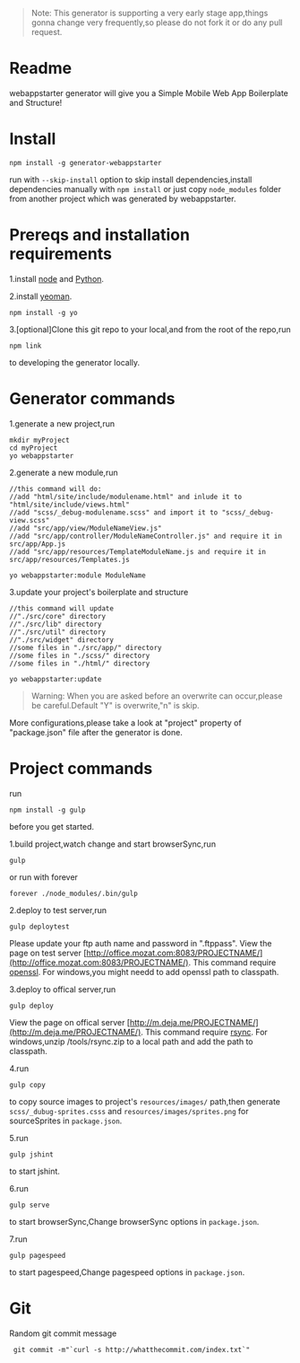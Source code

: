   
  >Note: This generator is supporting a very early stage app,things gonna change very frequently,so please do not fork it or do any pull request.
  
Readme
=================
webappstarter generator will give you a Simple Mobile Web App Boilerplate and Structure!

Install
========
```shell
npm install -g generator-webappstarter
```
run with `--skip-install` option to skip install dependencies,install dependencies manually with `npm install` or just copy `node_modules` folder from another project which was generated by webappstarter.

Prereqs and installation requirements
=====================================
1.install [node](https://nodejs.org/) and [Python](https://www.python.org/).

2.install [yeoman](http://yeoman.io/).
```shell
npm install -g yo
```
3.[optional]Clone this git repo to your local,and from the root of the repo,run
```shell
npm link
```
to developing the generator locally.

Generator commands
==================
1.generate a new project,run

```shell
mkdir myProject
cd myProject
yo webappstarter
```
2.generate a new module,run

```shell
//this command will do:
//add "html/site/include/modulename.html" and inlude it to "html/site/include/views.html"
//add "scss/_debug-modulename.scss" and import it to "scss/_debug-view.scss"
//add "src/app/view/ModuleNameView.js"
//add "src/app/controller/ModuleNameController.js" and require it in src/app/App.js
//add "src/app/resources/TemplateModuleName.js and require it in src/app/resources/Templates.js

yo webappstarter:module ModuleName
```
3.update your project's boilerplate and structure

```shell
//this command will update
//"./src/core" directory
//"./src/lib" directory
//"./src/util" directory
//"./src/widget" directory
//some files in "./src/app/" directory
//some files in "./scss/" directory
//some files in "./html/" directory

yo webappstarter:update
```
 > Warning: When you are asked before an overwrite can occur,please be careful.Default "Y" is overwrite,"n" is skip.
 

More configurations,please take a look at "project" property of "package.json" file after the generator is done.

Project commands
=================
run
```shell
npm install -g gulp
```
before you get started.

1.build project,watch change and start browserSync,run

```shell
gulp
```
or run with forever
```shell
forever ./node_modules/.bin/gulp
```
2.deploy to test server,run

```shell
gulp deploytest
```
Please update your ftp auth name and password in ".ftppass".
View the page on test server [http://office.mozat.com:8083/PROJECTNAME/](http://office.mozat.com:8083/PROJECTNAME/).
This command require [openssl](https://www.openssl.org/).
For windows,you might needd to add openssl path to classpath.


3.deploy to offical server,run

```shell
gulp deploy
```
View the page on offical server [http://m.deja.me/PROJECTNAME/](http://m.deja.me/PROJECTNAME/).
This command require [rsync](https://rsync.samba.org/).
For windows,unzip  /tools/rsync.zip to a local path and add the path to classpath.

4.run 
```shell
gulp copy
``` 
to copy source images to project's `resources/images/` path,then generate `scss/_dubug-sprites.csss` and `resources/images/sprites.png` for sourceSprites in `package.json`.

5.run 
```shell
gulp jshint
```
 to start jshint.

6.run 
```shell
gulp serve
``` 
to start browserSync,Change browserSync options in `package.json`.

7.run 
```shell
gulp pagespeed
``` 
to start pagespeed,Change pagespeed options in `package.json`.

Git
==========
Random git commit message

```shell
 git commit -m"`curl -s http://whatthecommit.com/index.txt`"
 ```
